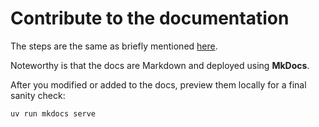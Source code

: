 # Contribute to the documentation

The steps are the same as briefly mentioned [here](./contribute_to_the_documentation.md#contribute-to-the-documentation).

Noteworthy is that the docs are Markdown and deployed using **MkDocs**.

After you modified or added to the docs, preview them locally for a final sanity check:

```bash
uv run mkdocs serve
```